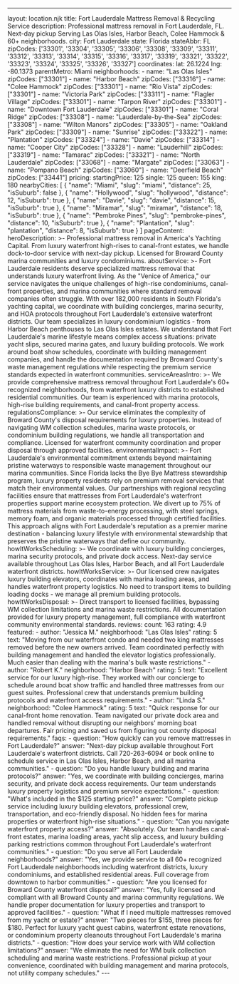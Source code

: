 ---
layout: location.njk
title: Fort Lauderdale Mattress Removal & Recycling Service
description: Professional mattress removal in Fort Lauderdale, FL. Next-day pickup Serving Las Olas Isles, Harbor Beach, Colee Hammock & 60+ neighborhoods.
city: Fort Lauderdale state: Florida stateAbbr: FL zipCodes: ['33301', '33304', '33305', '33306', '33308', '33309', '33311', '33312', '33313', '33314', '33315', '33316', '33317', '33319', '33321', '33322', '33323', '33324', '33325', '33326', '33327'] coordinates: lat: 26.1224 lng: -80.1373 parentMetro: Miami neighborhoods: - name: "Las Olas Isles" zipCodes: ["33301"] - name: "Harbor Beach" zipCodes: ["33316"] - name: "Colee Hammock" zipCodes: ["33301"] - name: "Rio Vista" zipCodes: ["33301"] - name: "Victoria Park" zipCodes: ["33311"] - name: "Flagler Village" zipCodes: ["33301"] - name: "Tarpon River" zipCodes: ["33301"] - name: "Downtown Fort Lauderdale" zipCodes: ["33301"] - name: "Coral Ridge" zipCodes: ["33308"] - name: "Lauderdale-by-the-Sea" zipCodes: ["33308"] - name: "Wilton Manors" zipCodes: ["33305"] - name: "Oakland Park" zipCodes: ["33309"] - name: "Sunrise" zipCodes: ["33322"] - name: "Plantation" zipCodes: ["33324"] - name: "Davie" zipCodes: ["33314"] - name: "Cooper City" zipCodes: ["33328"] - name: "Lauderhill" zipCodes: ["33319"] - name: "Tamarac" zipCodes: ["33321"] - name: "North Lauderdale" zipCodes: ["33068"] - name: "Margate" zipCodes: ["33063"] - name: "Pompano Beach" zipCodes: ["33060"] - name: "Deerfield Beach" zipCodes: ["33441"] pricing: startingPrice: 125 single: 125 queen: 155 king: 180 nearbyCities: [ { "name": "Miami", "slug": "miami", "distance": 25, "isSuburb": false }, { "name": "Hollywood", "slug": "hollywood", "distance": 12, "isSuburb": true }, { "name": "Davie", "slug": "davie", "distance": 15, "isSuburb": true }, { "name": "Miramar", "slug": "miramar", "distance": 18, "isSuburb": true }, { "name": "Pembroke Pines", "slug": "pembroke-pines", "distance": 10, "isSuburb": true }, { "name": "Plantation", "slug": "plantation", "distance": 8, "isSuburb": true } ] pageContent: heroDescription: >- Professional mattress removal in America's Yachting Capital. From luxury waterfront high-rises to canal-front estates, we handle dock-to-door service with next-day pickup. Licensed for Broward County marina communities and luxury condominiums. aboutService: >- Fort Lauderdale residents deserve specialized mattress removal that understands luxury waterfront living. As the "Venice of America," our service navigates the unique challenges of high-rise condominiums, canal-front properties, and marina communities where standard removal companies often struggle. With over 182,000 residents in South Florida's yachting capital, we coordinate with building concierges, marina security, and HOA protocols throughout Fort Lauderdale's extensive waterfront districts. Our team specializes in luxury condominium logistics - from Harbor Beach penthouses to Las Olas Isles estates. We understand that Fort Lauderdale's marine lifestyle means complex access situations: private yacht slips, secured marina gates, and luxury building protocols. We work around boat show schedules, coordinate with building management companies, and handle the documentation required by Broward County's waste management regulations while respecting the premium service standards expected in waterfront communities. serviceAreasIntro: >- We provide comprehensive mattress removal throughout Fort Lauderdale's 60+ recognized neighborhoods, from waterfront luxury districts to established residential communities. Our team is experienced with marina protocols, high-rise building requirements, and canal-front property access. regulationsCompliance: >- Our service eliminates the complexity of Broward County's disposal requirements for luxury properties. Instead of navigating WM collection schedules, marina waste protocols, or condominium building regulations, we handle all transportation and compliance. Licensed for waterfront community coordination and proper disposal through approved facilities. environmentalImpact: >- Fort Lauderdale's environmental commitment extends beyond maintaining pristine waterways to responsible waste management throughout our marina communities. Since Florida lacks the Bye Bye Mattress stewardship program, luxury property residents rely on premium removal services that match their environmental values. Our partnerships with regional recycling facilities ensure that mattresses from Fort Lauderdale's waterfront properties support marine ecosystem protection. We divert up to 75% of mattress materials from waste-to-energy processing, with steel springs, memory foam, and organic materials processed through certified facilities. This approach aligns with Fort Lauderdale's reputation as a premier marine destination - balancing luxury lifestyle with environmental stewardship that preserves the pristine waterways that define our community. howItWorksScheduling: >- We coordinate with luxury building concierges, marina security protocols, and private dock access. Next-day service available throughout Las Olas Isles, Harbor Beach, and all Fort Lauderdale waterfront districts. howItWorksService: >- Our licensed crew navigates luxury building elevators, coordinates with marina loading areas, and handles waterfront property logistics. No need to transport items to building loading docks - we manage all premium building protocols. howItWorksDisposal: >- Direct transport to licensed facilities, bypassing WM collection limitations and marina waste restrictions. All documentation provided for luxury property management, full compliance with waterfront community environmental standards. reviews: count: 163 rating: 4.9 featured: - author: "Jessica M." neighborhood: "Las Olas Isles" rating: 5 text: "Moving from our waterfront condo and needed two king mattresses removed before the new owners arrived. Team coordinated perfectly with building management and handled the elevator logistics professionally. Much easier than dealing with the marina's bulk waste restrictions." - author: "Robert K." neighborhood: "Harbor Beach" rating: 5 text: "Excellent service for our luxury high-rise. They worked with our concierge to schedule around boat show traffic and handled three mattresses from our guest suites. Professional crew that understands premium building protocols and waterfront access requirements." - author: "Linda S." neighborhood: "Colee Hammock" rating: 5 text: "Quick response for our canal-front home renovation. Team navigated our private dock area and handled removal without disrupting our neighbors' morning boat departures. Fair pricing and saved us from figuring out county disposal requirements." faqs: - question: "How quickly can you remove mattresses in Fort Lauderdale?" answer: "Next-day pickup available throughout Fort Lauderdale's waterfront districts. Call 720-263-6094 or book online to schedule service in Las Olas Isles, Harbor Beach, and all marina communities." - question: "Do you handle luxury building and marina protocols?" answer: "Yes, we coordinate with building concierges, marina security, and private dock access requirements. Our team understands luxury property logistics and premium service expectations." - question: "What's included in the $125 starting price?" answer: "Complete pickup service including luxury building elevators, professional crew, transportation, and eco-friendly disposal. No hidden fees for marina properties or waterfront high-rise situations." - question: "Can you navigate waterfront property access?" answer: "Absolutely. Our team handles canal-front estates, marina loading areas, yacht slip access, and luxury building parking restrictions common throughout Fort Lauderdale's waterfront communities." - question: "Do you serve all Fort Lauderdale neighborhoods?" answer: "Yes, we provide service to all 60+ recognized Fort Lauderdale neighborhoods including waterfront districts, luxury condominiums, and established residential areas. Full coverage from downtown to harbor communities." - question: "Are you licensed for Broward County waterfront disposal?" answer: "Yes, fully licensed and compliant with all Broward County and marina community regulations. We handle proper documentation for luxury properties and transport to approved facilities." - question: "What if I need multiple mattresses removed from my yacht or estate?" answer: "Two pieces for $155, three pieces for $180. Perfect for luxury yacht guest cabins, waterfront estate renovations, or condominium property cleanouts throughout Fort Lauderdale's marina districts." - question: "How does your service work with WM collection limitations?" answer: "We eliminate the need for WM bulk collection scheduling and marina waste restrictions. Professional pickup at your convenience, coordinated with building management and marina protocols, not utility company schedules." ---